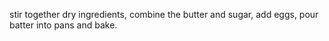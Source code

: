 stir together dry ingredients, combine the butter and sugar, add eggs, pour batter into pans and bake.